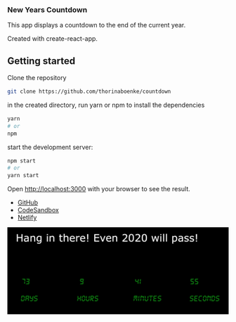 ### New Years Countdown

This app displays a countdown to the end of the current year.

Created with create-react-app.

## Getting started

Clone the repository

```bash
git clone https://github.com/thorinaboenke/countdown
```

in the created directory, run yarn or npm to install the dependencies

```bash
yarn
# or
npm
```

start the development server:

```bash
npm start
# or
yarn start
```

Open [http://localhost:3000](http://localhost:3000) with your browser to see the result.

- [GitHub](https://github.com/thorinaboenke/countdown)
- [CodeSandbox](https://codesandbox.io/s/hidden-browser-3tovw)
- [Netlify](https://trusting-pare-f71d51.netlify.app)

![alt text](https://github.com/thorinaboenke/countdown/blob/master/public/countdown-screenshot.png?raw=true)
